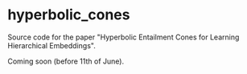 # hyperbolic_cones
Source code for the paper "Hyperbolic Entailment Cones for Learning Hierarchical Embeddings".

Coming soon (before 11th of June).
